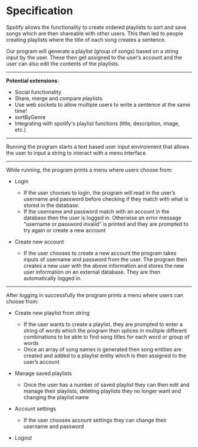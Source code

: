 # Specification


Spotify allows the functionality to create ordered playlists to sort and save songs which are then shareable with other users. This then led to people creating playlists where the title of each song creates a sentence.

Our program will generate a playlist (group of songs) based on a string input by the user. These then get assigned to the  user’s account and the user can also edit the contents of the playlists. 

***

**Potential extensions**:
* Social functionality
* Share, merge and compare playlists
* Use web sockets to allow multiple users to write a sentence at the same time! 
* sortByGenre 
* Integrating with spotify's playlist functions (title, description, image, etc.)


***

Running the program starts a text based user input environment that allows the user to input a string to interact with a menu interface

***

While running, the program prints a menu where users choose from:

* Login
	* If the user chooses to login, the program will read in the user’s username and password before checking if they match with what is stored in the database. 
	* If the username and password match with an account in the database then the user is logged in. Otherwise an error message “username or password invalid” is printed and they are prompted to try again or create a new account

* Create new account 
	* If the user chooses to create a new account the program takes inputs of username and password from the user. The program then creates a new user with the above information and stores the new user information on an external database. They are then automatically logged in.

***

After logging in successfully the program prints a menu where users can choose from: 

* Create new playlist from string
	* If the user wants to create a playlist, they are prompted to enter a string of words which the program then splices in multiple different combinations to be able to find song titles for each word or group of words
	* Once an array of song names is generated then song entities are created and added to a playlist entity which is then assigned to the user’s account

* Manage saved playlists
	* Once the user has a number of saved playlist they can then edit and manage their playlists, deleting playlists they no longer want and changing the playlist name

* Account settings 
	* If the user chooses account settings they can change their username and password

* Logout


